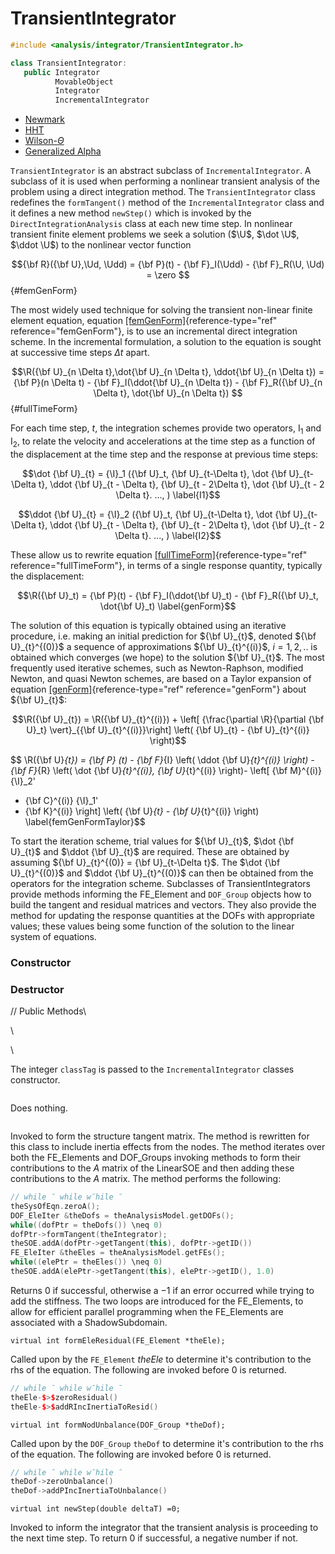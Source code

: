 # TransientIntegrator 

```cpp
#include <analysis/integrator/TransientIntegrator.h>

class TransientIntegrator: 
   public Integrator
          MovableObject
          Integrator
          IncrementalIntegrator
```

- [Newmark](Newmark)
- [HHT](HHT)
- [Wilson-$\Theta$](WilsonTheta)
- [Generalized Alpha](GeneralizedAlpha)

`TransientIntegrator` is an abstract subclass of `IncrementalIntegrator`. 
A subclass of it is used when performing a nonlinear transient analysis of
the problem using a direct integration method. The `TransientIntegrator`
class redefines the `formTangent()` method of the `IncrementalIntegrator`
class and it defines a new method `newStep()` which is invoked by the
`DirectIntegrationAnalysis` class at each new time step.
In nonlinear transient finite element problems we seek a solution ($\U$, $\dot \U$, $\ddot \U$) to the nonlinear vector function

$${\bf R}({\bf U},\Ud, \Udd) = {\bf P}(t) - {\bf F}_I(\Udd) - {\bf F}_R(\U, \Ud) = \zero
$$
{#femGenForm}

The most widely used technique for solving the transient non-linear
finite element equation,
equation [\[femGenForm\]](#femGenForm){reference-type="ref"
reference="femGenForm"}, is to use an incremental direct integration
scheme. In the incremental formulation, a solution to the equation is
sought at successive time steps $\Delta
t$ apart.

$$\R({\bf U}_{n \Delta t},\dot{\bf U}_{n \Delta t}, \ddot{\bf U}_{n \Delta t}) = {\bf P}(n \Delta t) -
{\bf F}_I(\ddot{\bf U}_{n \Delta t}) - {\bf F}_R({\bf U}_{n \Delta t}, \dot{\bf U}_{n \Delta t})
$$
{#fullTimeForm}

For each time step, $t$, the integration schemes provide two operators,
$\operatorname{I}_1$ and $\operatorname{I}_2$, to relate the velocity and accelerations at the time
step as a function of the displacement at the time step and the response
at previous time steps:

$$\dot {\bf U}_{t} = {\I}_1 ({\bf U}_t, {\bf U}_{t-\Delta t}, \dot {\bf U}_{t-\Delta t},
\ddot {\bf U}_{t - \Delta t}, {\bf U}_{t - 2\Delta t}, \dot {\bf U}_{t - 2 \Delta t}. ..., )
\label{I1}$$

$$\ddot {\bf U}_{t} = {\I}_2 ({\bf U}_t, {\bf U}_{t-\Delta t}, \dot {\bf U}_{t-\Delta t},
\ddot {\bf U}_{t - \Delta t}, {\bf U}_{t - 2\Delta t}, \dot {\bf U}_{t - 2 \Delta t}. ..., )
\label{I2}$$

These allow us to rewrite
equation [\[fullTimeForm\]](#fullTimeForm){reference-type="ref"
reference="fullTimeForm"}, in terms of a single response quantity,
typically the displacement:

$$\R({\bf U}_t) = {\bf P}(t) - {\bf F}_I(\ddot{\bf U}_t) - {\bf F}_R({\bf U}_t, \dot{\bf U}_t)
\label{genForm}$$

The solution of this equation is typically obtained using an iterative
procedure, i.e. making an initial prediction for ${\bf U}_{t}$, denoted
${\bf U}_{t}^{(0)}$ a sequence of approximations ${\bf U}_{t}^{(i)}$, $i=1,2, ..$
is obtained which converges (we hope) to the solution ${\bf U}_{t}$. The most
frequently used iterative schemes, such as Newton-Raphson, modified
Newton, and quasi Newton schemes, are based on a Taylor expansion of
equation [\[genForm\]](#genForm){reference-type="ref"
reference="genForm"} about ${\bf U}_{t}$:

$$\R({\bf U}_{t}) = 
\R({\bf U}_{t}^{(i)}) +
\left[ {\frac{\partial \R}{\partial {\bf U}_t} \vert}_{{\bf U}_{t}^{(i)}}\right]
\left( {\bf U}_{t} - {\bf U}_{t}^{(i)} \right)$$

$$
\R({\bf U}_{t}) = {\bf P} (t) - {\bf F}_{I} \left( \ddot {\bf U}_{t}^{(i)} \right) - {\bf F}_{R} \left( \dot {\bf U}_{t}^{(i)}, {\bf U}_{t}^{(i)} \right)- \left[
   {\bf M}^{(i)} {\I}_2'
+  {\bf C}^{(i)} {\I}_1'
+ {\bf K}^{(i)}  \right]
 \left( {\bf U}_{t} - {\bf U}_{t}^{(i)} \right)
\label{femGenFormTaylor}$$

To start the iteration scheme, trial values for ${\bf U}_{t}$, $\dot
{\bf U}_{t}$ and $\ddot {\bf U}_{t}$ are required. These are obtained by assuming
${\bf U}_{t}^{(0)} = {\bf U}_{t-\Delta t}$. The $\dot {\bf U}_{t}^{(0)}$ and
$\ddot {\bf U}_{t}^{(0)}$ can then be obtained from the operators for the
integration scheme.
Subclasses of TransientIntegrators provide methods informing the
FE_Element and `DOF_Group` objects how to build the tangent and residual
matrices and vectors. They also provide the method for updating the
response quantities at the DOFs with appropriate values; these values
being some function of the solution to the linear system of equations.

### Constructor


### Destructor


// Public Methods\

\

\


The integer `classTag` is passed to the `IncrementalIntegrator` classes
constructor.

```cpp
```
Does nothing.

```cpp
```

Invoked to form the structure tangent matrix. The method is rewritten
for this class to include inertia effects from the nodes. The method
iterates over both the FE_Elements and DOF_Groups invoking methods to
form their contributions to the $A$ matrix of the LinearSOE and then
adding these contributions to the $A$ matrix. The method performs the
following:

```cpp
// while ̄ while w̄hile ̄ 
theSysOfEqn.zeroA();
DOF_EleIter &theDofs = theAnalysisModel.getDOFs();
while((dofPtr = theDofs()) \neq 0)
dofPtr->formTangent(theIntegrator);
theSOE.addA(dofPtr->getTangent(this), dofPtr->getID())
FE_EleIter &theEles = theAnalysisModel.getFEs();
while((elePtr = theEles()) \neq 0)
theSOE.addA(elePtr->getTangent(this), elePtr->getID(), 1.0)
```

Returns $0$ if successful, otherwise a $-1$ if an error occurred while
trying to add the stiffness. The two loops are introduced for the
FE_Elements, to allow for efficient parallel programming when the
FE_Elements are associated with a ShadowSubdomain.

```{.cpp}
virtual int formEleResidual(FE_Element *theEle);
```

Called upon by the `FE_Element` *theEle* to determine it's contribution to
the rhs of the equation. The following are invoked before $0$ is
returned.

```cpp
// while ̄ while w̄hile ̄ 
theEle-$>$zeroResidual()
theEle-$>$addRIncInertiaToResid()
```


```{.cpp}
virtual int formNodUnbalance(DOF_Group *theDof);
```

Called upon by the `DOF_Group` `theDof` to determine it's contribution to
the rhs of the equation. The following are invoked before $0$ is
returned.

```cpp
// while ̄ while w̄hile ̄ 
theDof->zeroUnbalance()
theDof->addPIncInertiaToUnbalance()
```


```{.cpp}
virtual int newStep(double deltaT) =0;
```

Invoked to inform the integrator that the transient analysis is
proceeding to the next time step. To return $0$ if successful, a
negative number if not.
